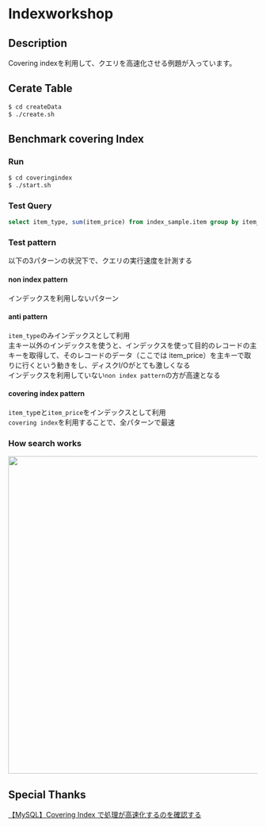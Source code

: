 # Indexworkshop
## Description
Covering indexを利用して、クエリを高速化させる例題が入っています。
## Cerate Table
```bash
$ cd createData
$ ./create.sh
```
## Benchmark covering Index
### Run
```bash
$ cd coveringindex
$ ./start.sh
```
### Test Query
```sql
select item_type, sum(item_price) from index_sample.item group by item_type;
```
### Test pattern
以下の3パターンの状況下で、クエリの実行速度を計測する
#### non index pattern
インデックスを利用しないパターン
#### anti pattern
`item_type`のみインデックスとして利用  
主キー以外のインデックスを使うと、インデックスを使って目的のレコードの主キーを取得して、そのレコードのデータ（ここでは item_price）を主キーで取りに行くという動きをし、ディスクI/Oがとても激しくなる  
インデックスを利用していない`non index pattern`の方が高速となる
#### covering index pattern
`item_typ`eと`item_price`をインデックスとして利用  
`covering index`を利用することで、全パターンで最速
### How search works
<img src="https://user-images.githubusercontent.com/12817245/54083439-ca397880-4366-11e9-81b7-41a8e06b4dbc.png" width="640">

## Special Thanks
[【MySQL】Covering Index で処理が高速化するのを確認する](https://www.softel.co.jp/blogs/tech/archives/5139)
